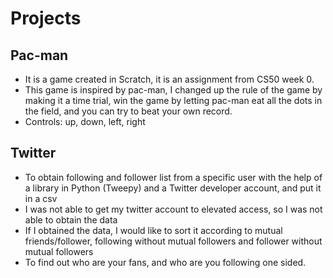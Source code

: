 # Projects

## Pac-man
- It is a game created in Scratch, it is an assignment from CS50 week 0. 
- This game is inspired by pac-man, I changed up the rule of the game by making it a time trial, win the game by letting pac-man eat all the dots in the field, and you can try to beat your own record.
- Controls: up, down, left, right

## Twitter
- To obtain following and follower list from a specific user with the help of a library in Python (Tweepy) and a Twitter developer account, and put it in a csv
- I was not able to get my twitter account to elevated access, so I was not able to obtain the data
- If I obtained the data, I would like to sort it according to mutual friends/follower, following without mutual followers and follower without mutual followers
- To find out who are your fans, and who are you following one sided.
